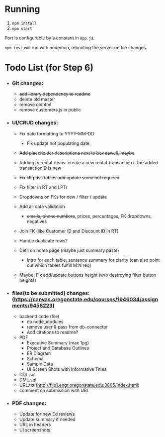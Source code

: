 # Running

1. `npm install`
2. `npm start`

Port is configurable by a constant in `app.js`.

`npm test` will run with nodemon, rebooting the server on file changes.

# Todo List (for Step 6)

-   ### Git changes:
    -   ~~add library dependency to readme~~
    -   delete old master
    -   remove oldhtml
    -   remove customers.js in public
-   ### UI/CRUD changes:
    -   Fix date formatting to YYYY-MM-DD
        - Fix update not populating date
    -   ~~Add placeholder descriptions next to box aswell, maybe~~
    -   Adding to rental-items: create a new rental-transaction if the added transactionID is new
    -   ~~Fix lift pass tables add update some not required~~
    -   Fix filter in RT and LPTr
    -   Dropdowns on FKs for new / filter / update
    -   Add all data validation
        - ~~emails, phone numbers~~, prices, percentages, FK dropdowns, negatives
    -   Join FK (like Customer ID and Discount ID in RT)
    -   Handle duplicate rows?
    -   Detil on home page (maybe just summary paste)
        - Intro for each table, sentance summary for clarity (can also point out which tables fulfill M:N req)

    -   Maybe: Fix add/update buttons height (w/o destroying filter button heights)
-   ### files(to be submitted) changes: (https://canvas.oregonstate.edu/courses/1946034/assignments/9456223)
    -   backend code (file)
        - no node_modules
        - remove user & pass from db-connector
        - Add citations to readme?
    -   PDF
        - Executive Summary (max 1pg)
        - Project and Database Outlines
        - ER Diagram
        - Schema
        - Sample Data   
        - UI Screen Shots with Informative Titles     
    -   DDL.sql
    -   DML.sql
    -   URL.txt (http://flip1.engr.oregonstate.edu:3805/index.html)
    -   comment on submission with URL
-   ### PDF changes:
    -   Update for new Ed reviews
    -   Update summary if needed
    -   URL in headers
    -   UI screenshots